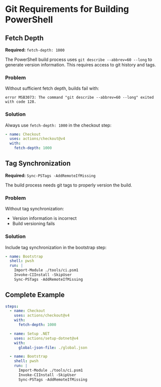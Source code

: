 # Git Requirements for Building PowerShell

## Fetch Depth

**Required:** `fetch-depth: 1000`

The PowerShell build process uses `git describe --abbrev=60 --long` to generate version information. This requires access to git history and tags.

### Problem

Without sufficient fetch depth, builds fail with:
```
error MSB3073: The command "git describe --abbrev=60 --long" exited with code 128.
```

### Solution

Always use `fetch-depth: 1000` in the checkout step:

```yaml
- name: Checkout
  uses: actions/checkout@v4
  with:
    fetch-depth: 1000
```

## Tag Synchronization

**Required:** `Sync-PSTags -AddRemoteIfMissing`

The build process needs git tags to properly version the build.

### Problem

Without tag synchronization:
- Version information is incorrect
- Build versioning fails

### Solution

Include tag synchronization in the bootstrap step:

```yaml
- name: Bootstrap
  shell: pwsh
  run: |
    Import-Module ./tools/ci.psm1
    Invoke-CIInstall -SkipUser
    Sync-PSTags -AddRemoteIfMissing
```

## Complete Example

```yaml
steps:
  - name: Checkout
    uses: actions/checkout@v4
    with:
      fetch-depth: 1000

  - name: Setup .NET
    uses: actions/setup-dotnet@v4
    with:
      global-json-file: ./global.json

  - name: Bootstrap
    shell: pwsh
    run: |
      Import-Module ./tools/ci.psm1
      Invoke-CIInstall -SkipUser
      Sync-PSTags -AddRemoteIfMissing
```
